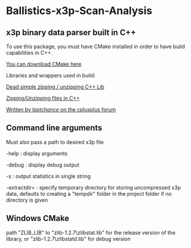 # Ballistics-x3p-Scan-Analysis
## x3p binary data parser built in C++

To use this package, you must have CMake installed in order to have build capabilities in C++.

[You can download CMake here](https://cmake.org/download/)

Libraries and wrappers used in build:

[Dead simple zipping / unzipping C++ Lib](https://github.com/Sygmei/11Zip)

[Zipping/Unzipping files in C++](http://www.vilipetek.com/2013/11/22/zippingunzipping-files-in-c/)

[Written by _lastchance_ on the cplusplus forum](http://www.cplusplus.com/forum/beginner/222517/#msg1020675)

## Command line arguments

Must also pass a path to desired x3p file

-help : display arguments

-debug : display debug output

-s : output statistics in single string

-extractdir= : specify temporary directory for storing uncompressed x3p data, defaults to creating a "tempdir" folder in the project folder if no directory is given

## Windows CMake

path "ZLIB_LIB" to "zlib-1.2.7\zlibstat.lib" for the release version of the library, or "zlib-1.2.7\zlibstatd.lib" for debug version
